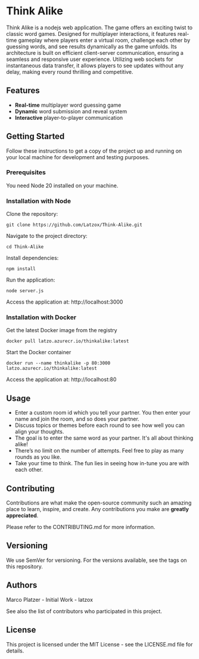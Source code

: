 # Think Alike

Think Alike is a nodejs web application. The game offers an exciting twist to classic word games. Designed for multiplayer interactions, it features real-time gameplay where players enter a virtual room, challenge each other by guessing words, and see results dynamically as the game unfolds. Its architecture is built on efficient client-server communication, ensuring a seamless and responsive user experience. Utilizing web sockets for instantaneous data transfer, it allows players to see updates without any delay, making every round thrilling and competitive.
## Features

- **Real-time** multiplayer word guessing game
- **Dynamic** word submission and reveal system
- **Interactive** player-to-player communication

## Getting Started

Follow these instructions to get a copy of the project up and running on your local machine for development and testing purposes.

### Prerequisites

You need Node 20 installed on your machine.

### Installation with Node

Clone the repository:
```
git clone https://github.com/Latzox/Think-Alike.git
```
Navigate to the project directory:
```
cd Think-Alike
```
Install dependencies:
```
npm install
```
Run the application:
```
node server.js
```
Access the application at: http://localhost:3000

### Installation with Docker

Get the latest Docker image from the registry

```
docker pull latzo.azurecr.io/thinkalike:latest
```
Start the Docker container
```
docker run --name thinkalike -p 80:3000 latzo.azurecr.io/thinkalike:latest
```
Access the application at: http://localhost:80

## Usage
- Enter a custom room id which you tell your partner. You then enter your name and join the room, and so does your partner.
- Discuss topics or themes before each round to see how well you can align your thoughts.
- The goal is to enter the same word as your partner. It's all about thinking alike!
- There’s no limit on the number of attempts. Feel free to play as many rounds as you like.
- Take your time to think. The fun lies in seeing how in-tune you are with each other.

## Contributing
Contributions are what make the open-source community such an amazing place to learn, inspire, and create. Any contributions you make are **greatly appreciated**.

Please refer to the CONTRIBUTING.md for more information.

## Versioning
We use SemVer for versioning. For the versions available, see the tags on this repository.

## Authors
Marco Platzer - Initial Work - latzox

See also the list of contributors who participated in this project.

## License
This project is licensed under the MIT License - see the LICENSE.md file for details.